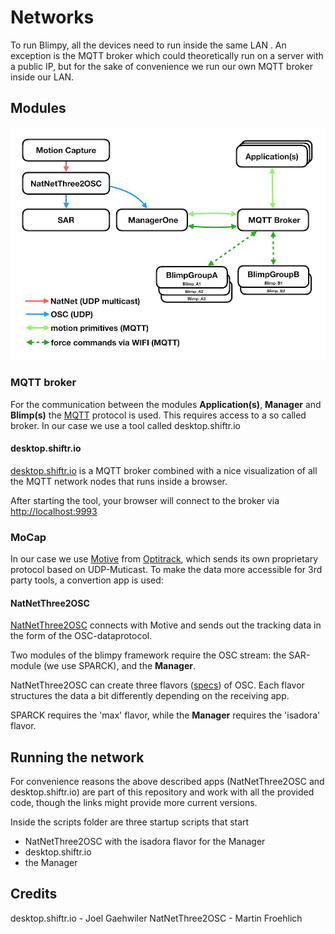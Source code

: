 # Networks

To run Blimpy, all the devices need to run inside the same LAN . An exception is the MQTT broker which could theoretically run on a server with a public IP, but for the sake of convenience we run our own MQTT broker inside our LAN.

## Modules

![alt text](../assets/pix/network/NetworkDiagram.jpg)

### MQTT broker

For the communication between the modules **Application(s)**, **Manager** and **Blimp(s)** the [MQTT](http://mqtt.org/) protocol is used. This requires access to a so called broker. In our case we use a tool called desktop.shiftr.io

#### desktop.shiftr.io

[desktop.shiftr.io](https://desktop.shiftr.io/) is a MQTT broker combined with a nice visualization of all the MQTT network nodes that runs inside a browser.

After starting the tool, your browser will connect to the broker via [http://localhost:9993](http://localhost:9993)

### MoCap

In our case we use [Motive](https://optitrack.com/products/motive/) from [Optitrack](https://optitrack.com/), which sends its own proprietary protocol based on UDP-Muticast. To make the data more accessible for 3rd party tools, a convertion app is used:

#### NatNetThree2OSC

[NatNetThree2OSC](https://github.com/tecartlab/app_NetNatThree2OSC/releases) connects with Motive and sends out the tracking data in the form of the OSC-dataprotocol.

Two modules of the blimpy framework require the OSC stream: the SAR-module (we use SPARCK), and the **Manager**.

NatNetThree2OSC can create three flavors ([specs](https://github.com/tecartlab/app_NetNatThree2OSC)) of OSC. Each flavor structures the data a bit differently depending on the receiving app.

SPARCK requires the 'max' flavor, while the **Manager** requires the 'isadora' flavor.


## Running the network

For convenience reasons the above described apps (NatNetThree2OSC and desktop.shiftr.io) are part of this repository and work with all the provided code, though the links might provide more current versions.

Inside the scripts folder are three startup scripts that start

* NatNetThree2OSC with the isadora flavor for the Manager
* desktop.shiftr.io
* the Manager


## Credits
desktop.shiftr.io - Joel Gaehwiler
NatNetThree2OSC - Martin Froehlich
